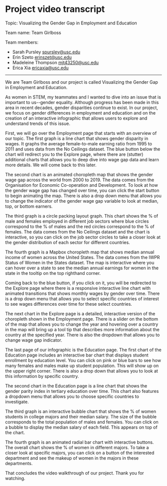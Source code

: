 # Project video transcript

Topic: Visualizing the Gender Gap in Employment and Education

Team name: Team Girlboss

Team members:

- Sarah Pursley <spursley@usc.edu>
- Erin Szeto <erinszet@usc.edu>
- Madeleine Thompson <mjt43250@usc.edu>
- Erica Xia <ericaxia@usc.edu>

---

We are Team Girlboss and our project is called Visualizing the Gender Gap in Employment and Education.

As women in STEM, my teammates and I wanted to dive into an issue that is important to us--gender equality. Although progress has been made in this area in recent decades, gender disparities continue to exist. In our project, we focus on gender differences in employment and education and on the creation of an interactive infographic that allows users to explore and understand trends of this issue.

First, we will go over the Employment page that starts with an overview of our topic. The first graph is a line chart that shows gender disparity in wages. It graphs the average female-to-male earning ratio from 1995 to 2011 and uses data from the No Ceilings dataset. The blue button below the chart will redirect you to the Explore page, where there are (stutter) additional charts that allows you to deep dive into wage gap data and learn more details. We will come back to this later.

The second chart is an animated choropleth map that shows the gender wage gap across the world from 2000 to 2019. The data comes from the Organisation for Economic Co-operation and Development. To look at how the gender wage gap has changed over time, you can click the start button to begin animating the map. There is also a drop down menu that allows you to change the indicator of the gender wage gap variable to look at median, top, or bottom earners.

The third graph is a circle packing layout graph. This chart shows the % of male and females employed in different job sectors where blue circles correspond to the % of males and the red circles correspond to the % of females. The  data comes from the No Ceilings dataset and the chart is interactive, so you can click on the job sector circles to take a closer look at the gender distribution of each sector for different countries.

The fourth graph is a Mapbox choropleth map that shows median annual income of women across the United States. The data comes from the IWPR Status of Women in the States dataset. The map is interactive where you can hover over a state to see the median annual earnings for women in the state in the tooltip on the top righthand corner.

Coming back to the blue button, if you click on it, you will be redirected to the Explore page where there is a responsive interactive line chart with animated transitions that shows monthly wages by gender over time. There is a drop down menu that allows you to select specific countries of interest to see wages differences over time for these select countries.

The next chart in the Explore page is a detailed, interactive version of the choropleth shown in the Employment page. There is a slider on the bottom of the map that allows you to change the year and hovering over a country in the map will bring up a tool tip that describes more information about the country at the specified year. There is also the dropdown that allows you to change wage gap indicator.

The last page of our infographic is the Education page. The first chart of the Education page includes an interactive bar chart that displays student enrollment by education level. You can click on pink or blue bars to see how many females and males make up student population. This will show up on the upper right corner. There is also a drop down that allows you to look at this information by specific country.

The second chart in the Education page is a line chart that shows the gender parity index in tertiary education over time. This chart also features a dropdown menu that allows you to choose specific countries to investigate.

The third graph is an interactive bubble chart that shows the % of women students in college majors and their median salary. The size of the bubble corresponds to the total population of males and females. You can click on a bubble to display the median salary of each field. This appears on top of the chart.

The fourth graph is an animated radial bar chart with interactive buttons. The overall chart shows the % of women in different majors. To take a closer look at specific majors, you can click on a button of the interested department and see the makeup of women in the majors in these departments.

That concludes the video walkthrough of our project. Thank you for watching.
